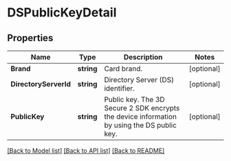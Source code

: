 # DSPublicKeyDetail

## Properties

Name | Type | Description | Notes
------------ | ------------- | ------------- | -------------
**Brand** | **string** | Card brand. | [optional] 
**DirectoryServerId** | **string** | Directory Server (DS) identifier. | [optional] 
**PublicKey** | **string** | Public key. The 3D Secure 2 SDK encrypts the device information by using the DS public key. | [optional] 

[[Back to Model list]](../README.md#documentation-for-models) [[Back to API list]](../README.md#documentation-for-api-endpoints) [[Back to README]](../README.md)



